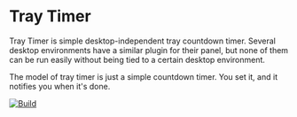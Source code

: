 # Tray Timer

Tray Timer is simple desktop-independent tray countdown timer.
Several desktop environments have a similar plugin for their panel, but none of them can be
run easily without being tied to a certain desktop environment.

The model of tray timer is just a simple countdown timer.
You set it, and it notifies you when it's done.

[![Build](https://github.com/wjl/tray-timer/actions/workflows/build.yml/badge.svg)](https://github.com/wjl/tray-timer/actions/workflows/build.yml)
